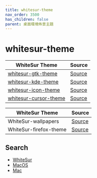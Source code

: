 ```yaml
---
title: whitesur-theme
nav_order: 3500
has_children: false
parent: 桌面環境佈景主題
---
```



# whitesur-theme

| WhiteSur Theme | Source |
| --- | --- |
| [whitesur-gtk-theme](https://samwhelp.github.io/note-about-theme/read/desktop-theme/gtk-theme/whitesur-gtk-theme.html) | [Source](https://github.com/vinceliuice/WhiteSur-gtk-theme) |
| [whitesur-kde-theme](https://samwhelp.github.io/note-about-theme/read/desktop-theme/kde-theme/whitesur-kde-theme.html) | [Source](https://github.com/vinceliuice/WhiteSur-kde) |
| [whitesur-icon-theme](https://samwhelp.github.io/note-about-theme/read/desktop-theme/icon-theme/whitesur-icon-theme.html) | [Source](https://github.com/vinceliuice/WhiteSur-icon-theme) |
| [whitesur-cursor-theme](https://samwhelp.github.io/note-about-theme/read/desktop-theme/cursor-theme/whitesur-cursor-theme.html) | [Source](https://github.com/vinceliuice/WhiteSur-cursors) |


| WhiteSur Theme | Source |
| --- | --- |
| WhiteSur-wallpapers | [Source](https://github.com/vinceliuice/WhiteSur-wallpapers) |
| WhiteSur-firefox-theme | [Source](https://github.com/vinceliuice/WhiteSur-firefox-theme) |


## Search

* [WhiteSur](https://github.com/vinceliuice?tab=repositories&q=WhiteSur)
* [MacOS](https://github.com/vinceliuice?tab=repositories&q=MacOS&type=&language=&sort=)
* [Mac](https://github.com/vinceliuice?tab=repositories&q=Mac&type=&language=&sort=)
